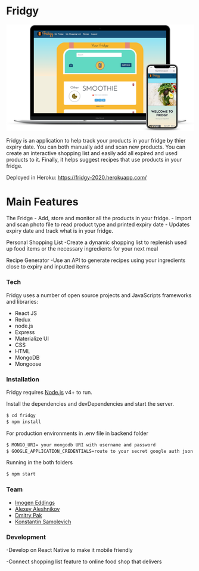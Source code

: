 # Fridgy

![mockup](https://github.com/negomi-e/fridgy/blob/master/smartmockups_kcn92qns.png)

Fridgy is an application to help track your products in your fridge by thier expiry date. You can both manually add and scan new products. You can create an interactive shopping list and easily add all expired and used products to it. Finally, it helps suggest recipes that use products in your fridge.

Deployed in Heroku:  https://fridgy-2020.herokuapp.com/

# Main Features

The Fridge
    - Add, store and monitor all the products in your fridge.
    - Import and scan photo file to read product type and printed expiry date
    - Updates expiry date and track what is in your fridge.

Personal Shopping List
    -Create a dynamic shopping list to replenish used up food items or the necessary ingredients for your next meal
    
Recipe Generator
    -Use an API to generate recipes using your ingredients close to expiry and inputted items

### Tech

Fridgy uses a number of open source projects and JavaScripts frameworks and libraries:

* React JS
* Redux
* node.js
* Express
* Materialize UI
* CSS
* HTML
* MongoDB
* Mongoose


### Installation

Fridgy requires [Node.js](https://nodejs.org/) v4+ to run.

Install the dependencies and devDependencies and start the server.

```sh
$ cd fridgy
$ npm install
```

For production environments in .env file in backend folder

```sh
$ MONGO_URI= your mongodb URI with username and password
$ GOOGLE_APPLICATION_CREDENTIALS=route to your secret google auth json file
```

Running in the both folders

```sh
$ npm start
```

### Team

* [Imogen Eddings]
* [Alexey Aleshnikov]
* [Dmitry Pak]
* [Konstantin Samolevich]


### Development

   -Develop on React Native to make it mobile friendly
   
   -Connect shopping list feature to online food shop that delivers


  [Imogen Eddings]: <https://github.com/negomi-e/>
  [Alexey Aleshnikov]: <https://github.com/AV-Aleksey>
  [Dmitry Pak]: <https://github.com/pakdmitry88>
  [Konstantin Samolevich]: <https://github.com/samolevich>
